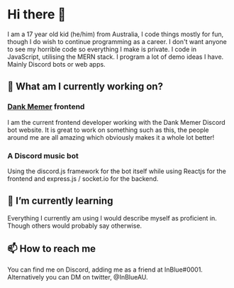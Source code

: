 # Hi there 👋
I am a 17 year old kid (he/him) from Australia, I code things mostly for fun, though I do wish to continue programming as a career. I don't want anyone to see my horrible code so everything I make is private. I code in JavaScript, utilising the MERN stack. I program a lot of demo ideas I have. Mainly Discord bots or web apps.

## 🔭 What am I currently working on?

### [Dank Memer](https://dankmemer.lol/ "Dank Memer's Website") frontend
I am the current frontend developer working with the Dank Memer Discord bot website. It is great to work on something such as this, the people around me are all amazing which obviously makes it a whole lot better!

### A Discord music bot
Using the discord.js framework for the bot itself while using Reactjs for the frontend and express.js / socket.io for the backend.

## 🌱 I’m currently learning
Everything I currently am using I would describe myself as proficient in. Though others would probably say otherwise. 

## 📫 How to reach me
You can find me on Discord, adding me as a friend at InBlue#0001. Alternatively you can DM on twitter, @InBlueAU.
